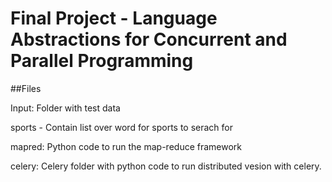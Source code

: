 # Final Project - Language Abstractions for Concurrent and Parallel Programming

##Files

Input: Folder with test data

sports - Contain list over word for sports to serach for

mapred: Python code to run the map-reduce framework

celery: Celery folder with python code to run distributed vesion with celery.
